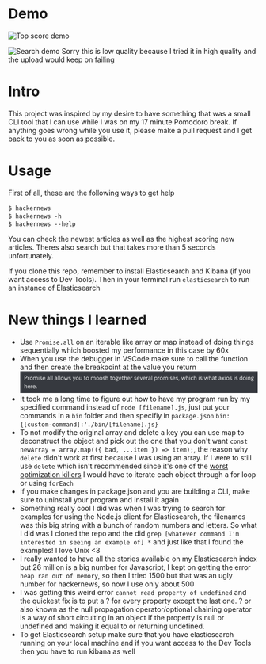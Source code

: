 # Demo

![Top score demo](https://media.giphy.com/media/rz6xMnyu96wGBAtExu/giphy.gif)

![Search demo](https://media.giphy.com/media/eC5vwo9I6cFEFtjEdD/giphy.gif)
Sorry this is low quality because I tried it in high quality and the upload would keep on failing

# Intro

This project was inspired by my desire to have something that was a small CLI tool that I can use while I was on my 17 minute Pomodoro break. If anything goes wrong while you use it, please make a pull request and I get back to you as soon as possible.

# Usage

First of all, these are the following ways to get help

```
$ hackernews
$ hackernews -h
$ hackernews --help
```

You can check the newest articles as well as the highest scoring new articles. Theres also search but that takes more than 5 seconds unfortunately.

If you clone this repo, remember to install Elasticsearch and Kibana (if you want access to Dev Tools). Then in your terminal run `elasticsearch` to run an instance of Elasticsearch

# New things I learned

- Use `Promise.all` on an iterable like array or map instead of doing things sequentially which boosted my performance in this case by 60x
- When you use the debugger in VSCode make sure to call the function and then create the breakpoint at the value you return
  ![](res/2020-12-14-21-03-23.png)
- It took me a long time to figure out how to have my program run by my specified command instead of `node [filename].js`, just put your commands in a `bin` folder and then specifiy in `package.json` `bin:{[custom-command]:'./bin/[filename].js}`
- To not modify the original array and delete a key you can use map to deconstruct the object and pick out the one that you don't want `const newArray = array.map(({ bad, ...item }) => item);`, the reason why `delete` didn't work at first because I was using an array. If I were to still use `delete` which isn't recommended since it's one of the [worst optimization killers](https://github.com/petkaantonov/bluebird/wiki/Optimization-killers#521-objects-that-are-in-hash-table-mode-aka-normalized-objects-dictionary-mode---objects-who-have-a-hash-table-as-a-backing-data-structure-are-not-simple-enumerables) I would have to iterate each object through a for loop or using `forEach`
- If you make changes in package.json and you are building a CLI, make sure to uninstall your program and install it again
- Something really cool I did was when I was trying to search for examples for using the Node.js client for Elasticsearch, the filenames was this big string with a bunch of random numbers and letters. So what I did was I cloned the repo and the did `grep [whatever command I'm interested in seeing an example of] *` and just like that I found the examples! I love Unix <3
- I really wanted to have all the stories available on my Elasticsearch index but 26 million is a big number for Javascript, I kept on getting the error `heap ran out of memory`, so then I tried 1500 but that was an ugly number for hackernews, so now I use only about 500
- I was getting this weird error `cannot read property of undefined` and the quickest fix is to put a ? for every property except the last one. ? or also known as the null propagation operator/optional chaining operator is a way of short circuiting in an object if the property is null or undefined and making it equal to or returning undefined.
- To get Elasticsearch setup make sure that you have elasticsearch running on your local machine and if you want access to the Dev Tools then you have to run kibana as well
